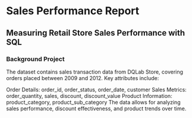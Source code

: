 # Sales Performance Report
## Measuring Retail Store Sales Performance with SQL
### Background Project
<p>
The dataset contains sales transaction data from DQLab Store, covering orders placed between 2009 and 2012. Key attributes include:

Order Details: order_id, order_status, order_date, customer
Sales Metrics: order_quantity, sales, discount, discount_value
Product Information: product_category, product_sub_category
The data allows for analyzing sales performance, discount effectiveness, and product trends over time.
</p>
